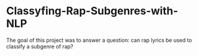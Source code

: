# Classyfing-Rap-Subgenres-with-NLP
The goal of this project was to answer a question: can rap lyrics be used to classify a subgenre of rap?
